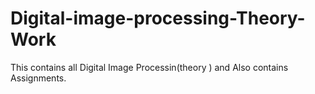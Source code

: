 # Digital-image-processing-Theory-Work
This contains all Digital Image Processin(theory ) and Also contains Assignments.
